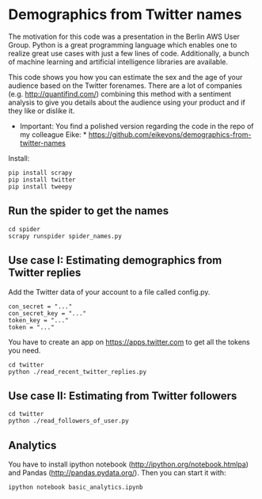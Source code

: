 # Demographics from Twitter names

The motivation for this code was a presentation in the Berlin AWS User Group.
Python is a great programming language which enables one to realize great use cases with just a few lines of code.
Additionally, a bunch of machine learning and artificial intelligence libraries are available.

This code shows you how you can estimate the sex and the age of your audience based on the Twitter forenames.
There are a lot of companies (e.g. http://quantifind.com/) combining this method with a sentiment analysis to give you details about the audience using your product and if they like or dislike it.

* Important: You find a polished version regarding the code in the repo of my colleague Eike: *
https://github.com/eikevons/demographics-from-twitter-names

Install:

    pip install scrapy
    pip install twitter
    pip install tweepy

## Run the spider to get the names

    cd spider
    scrapy runspider spider_names.py 

## Use case I: Estimating demographics from Twitter replies

Add the Twitter data of your account to a file called config.py. 


    con_secret = "..."
    con_secret_key = "..."
    token_key = "..."
    token = "..."


You have to create an app on https://apps.twitter.com to get all the tokens you need.

    cd twitter
    python ./read_recent_twitter_replies.py 

## Use case II: Estimating from Twitter followers

    cd twitter
    python ./read_followers_of_user.py 

## Analytics

You have to install ipython notebook (http://ipython.org/notebook.htmlpa) and Pandas (http://pandas.pydata.org/). Then you can start it with:

    ipython notebook basic_analytics.ipynb

